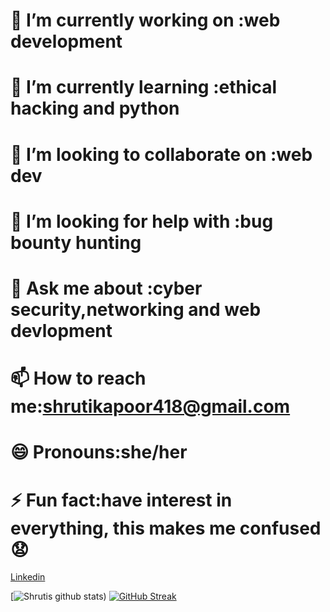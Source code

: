 # 🔭 I’m currently working on :web development
# 🌱 I’m currently learning :ethical hacking and python
# 👯 I’m looking to collaborate on :web dev
# 🤔 I’m looking for help with :bug bounty hunting
# 💬 Ask me about :cyber security,networking and web devlopment
# 📫 How to reach me:shrutikapoor418@gmail.com
# 😄 Pronouns:she/her
# ⚡ Fun fact:have interest in everything, this makes me confused 😧
 [Linkedin](https://www.linkedin.com/in/shruti-kapoor-b9b0b617a/)
 
 
[![Shrutis github stats](https://github-readme-stats.vercel.app/api?username=shrutikapoor418&show_icons=true&theme=gruvbox_light))
[![GitHub Streak](https://github-readme-streak-stats.herokuapp.com/?user=shrutikapoor418)](https://git.io/streak-stats)

